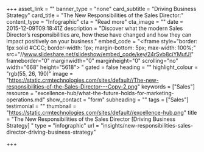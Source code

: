 +++
asset_link = ""
banner_type = "none"
card_subtitle = "Driving Business Strategy"
card_title = "The New Responsibilities of the Sales Director:"
content_type = "Infographic"
cta = "Read more"
cta_image = ""
date = 2015-12-09T09:18:41Z
description = "Discover what the modern Sales Director’s responsibilities are, how these have changed and how they can impact positively on your business."
embed_code = "<iframe style=\"border: 1px solid #CCC; border-width: 1px; margin-bottom: 5px; max-width: 100%;\" src=\"//www.slideshare.net/slideshow/embed_code/key/24rSvb8ciYMufJ\" frameborder=\"0\" marginwidth=\"0\" marginheight=\"0\" scrolling=\"no\" width=\"668\" height=\"5618\"> </iframe>"
gated = false
heading = ""
highlight_colour = "rgb(55, 26, 190)"
image = "https://static.crmtechnologies.com/sites/default//The-new-responsibilities-of-the-Sales-Director---Copy-2.png"
keywords = ["Sales"]
resource = "excellence-hub/what-the-future-holds-for-marketing-operations.md"
show_contact = "form"
subheading = ""
tags = ["Sales"]
testimonial = ""
thumbnail = "https://static.crmtechnologies.com/sites/default//excellence-hub.png"
title = "The New Responsibilities of the Sales Director [Driving Business Strategy] "
type = "infographic"
url = "insights/new-responsibilities-sales-director-driving-business-strategy"

+++
